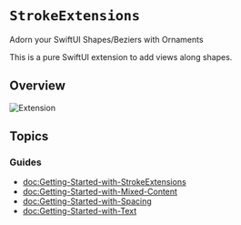# ``StrokeExtensions``

Adorn your SwiftUI Shapes/Beziers with Ornaments

This is a pure SwiftUI extension to add views along shapes.

## Overview

![Extension](screenshot1.png)

## Topics

### Guides

- <doc:Getting-Started-with-StrokeExtensions>
- <doc:Getting-Started-with-Mixed-Content>
- <doc:Getting-Started-with-Spacing>
- <doc:Getting-Started-with-Text>
